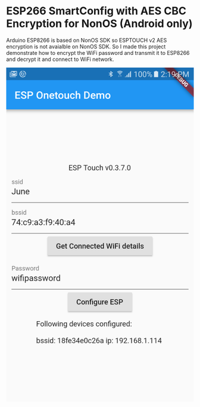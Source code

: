 # ESP266 SmartConfig with AES CBC Encryption for NonOS (Android only)

Arduino ESP8266 is based on NonOS SDK so ESPTOUCH v2 AES encryption is not avaialble on NonOS SDK.
So I made this project demonstrate how to encrypt the WiFi password and transmit it to 
ESP8266 and decrypt it and connect to WiFi network.

![screenshot](https://github.com/kakopappa/flutter_smartconfig_with_aes_cbc_encryption/blob/main/flutter_01.png)
